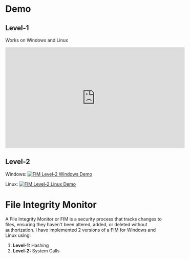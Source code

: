 # Demo
## Level-1
Works on Windows and Linux
<iframe width="560" height="315" src="https://www.youtube.com/embed/7ysLWvOWIQY?si=Q9k36vh9zYsREUUi" title="YouTube video player" frameborder="0" allow="accelerometer; autoplay; clipboard-write; encrypted-media; gyroscope; picture-in-picture; web-share" referrerpolicy="strict-origin-when-cross-origin" allowfullscreen></iframe>

## Level-2
Windows:
[![FIM Level-2 Windows Demo](https://img.youtube.com/vi/Bpd6WxHQh9I/0.jpg)](https://www.youtube.com/watch?v=Bpd6WxHQh9I)

Linux:
[![FIM Level-2 Linux Demo](https://img.youtube.com/vi/Bpd6WxHQh9I/0.jpg)](https://www.youtube.com/watch?v=IlI8JwW2nTE)

# File Integrity Monitor
A File Integrity Monitor or FIM is a security process that tracks changes to files, ensuring they haven't been altered, added, or deleted without authorization.
I have implemented 2 versions of a FIM for Windows and Linux using:
  1) **Level-1:** Hashing
  2) **Level-2:** System Calls
